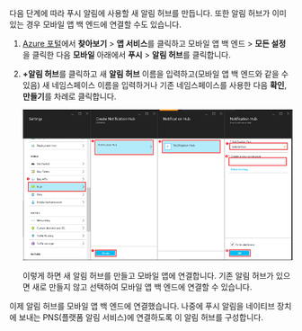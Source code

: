 다음 단계에 따라 푸시 알림에 사용할 새 알림 허브를 만듭니다. 또한 알림 허브가 이미 있는 경우 모바일 앱 백 엔드에 연결할 수도 있습니다.

1. [Azure 포털]에서 **찾아보기** > **앱 서비스**를 클릭하고 모바일 앱 백 엔드 > **모든 설정**을 클릭한 다음 **모바일** 아래에서 **푸시** > **알림 허브**를 클릭합니다.
2. **+알림 허브**를 클릭하고 새 **알림 허브** 이름을 입력하고(모바일 앱 백 엔드와 같을 수 있음) 새 네임스페이스 이름을 입력하거나 기존 네임스페이스를 사용한 다음 **확인**, **만들기**를 차례로 클릭합니다.
   
    ![](./media/app-service-mobile-create-notification-hub/create-new-hub-flow.png)
   
    이렇게 하면 새 알림 허브를 만들고 모바일 앱에 연결합니다. 기존 알림 허브가 있으면 새로 만들지 않고 선택하여 모바일 앱 백 엔드에 연결할 수 있습니다.

이제 알림 허브를 모바일 앱 백 엔드에 연결했습니다. 나중에 푸시 알림을 네이티브 장치에 보내는 PNS(플랫폼 알림 서비스)에 연결하도록 이 알림 허브를 구성합니다.

[Azure 포털]: https://portal.azure.com/

<!---HONumber=AcomDC_1203_2015-->